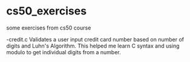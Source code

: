 # cs50_exercises
some exercises from cs50 course

-credit.c Validates a user input credit card number based on number of digits and Luhn's Algorithm. This helped me learn C syntax and using modulo to get individual digits from a number. 

